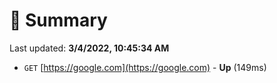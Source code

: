 # 📖 Summary
Last updated: **3/4/2022, 10:45:34 AM**

- `GET` [https://google.com](https://google.com) - **Up** (149ms)

